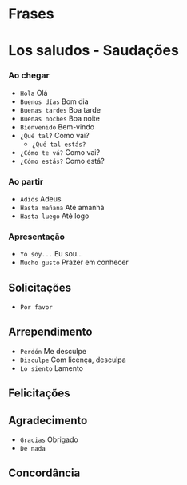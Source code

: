 # Frases

# Los saludos - Saudações

### Ao chegar

-   `Hola` Olá
-   `Buenos días` Bom dia
-   `Buenas tardes` Boa tarde
-   `Buenas noches` Boa noite
-   `Bienvenido` Bem-vindo
-   `¿Qué tal?` Como vai?
    -   `¿Qué tal estás?`
-   `¿Cómo te vá?` Como vai?
-   `¿Cómo estás?` Como está?

### Ao partir

-   `Adiós` Adeus
-   `Hasta mañana` Até amanhã
-   `Hasta luego` Até logo

### Apresentação

-   `Yo soy...` Eu sou...
-   `Mucho gusto` Prazer em conhecer

## Solicitações

-   `Por favor`

## Arrependimento

-   `Perdón` Me desculpe
-   `Disculpe` Com licença, desculpa
-   `Lo siento` Lamento

## Felicitações

## Agradecimento

-   `Gracias` Obrigado
-   `De nada`

## Concordância
